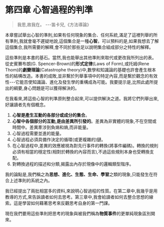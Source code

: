 # 第四章 心智過程的判準

> 我思,故我在。
> ---笛卡兒,《方法導論》

本章嘗試舉出心智的準則,如果有任何現象的集合、任何系統,滿足了這裡列舉的所有準則,我就會毫不遲疑地說,這個集合是一種**心智**。可以預料的是,如果我想去了解這個集合,我所需要的解釋,會不同於那些足以說明集合組成部分之特性的解釋。

這些準則是本書的基石。當然,我也能舉出其他準則來取代或更改我所列出的表。從史賓賽布朗(G. Spencer-Brown)的**形式定律**(Laws of Form),或托姆(Rene Thom)的**劇變理論**(Catastrophe theory)中,數學和知識論的基礎也許會產生根本性的結構改造。本書的成敗,並非繫於列舉事項中的特定內容,而是繫於觀念的有效性---它能否使知識論、進化及發生學的重構成為可能。我要提示是,比照此處所提出的綱要,身心問題是可以獲得解決的。

在我看來,將這些心智的判準原則整合起來,可以提供解決之道。我將它們列舉出來,好讓讀者先有個概念。

1. **心智是產生互動的各部分或成分的集合**。
2. **心智中各個部分的互動,是由差異所引發的**。差異為非實體的現象,不在空間或時間中。差異牽涉到負熵和熵,而非能量。
3. 心智過程需要並進的能量。
4. 心智過程必須具備作決定的循環(或更複雜的)鏈。
5. 在心智過程中,差異的效應被視為對先行事件的轉換(將事件編碼)。轉換的規則必須有相當的穩定性(相對於轉換的內容而言),不過這些規則本身也受轉換支配。
6. 對轉換過程的描述和分類,揭露出內存於現像中的邏輯類型階序。

我的論點是,我們稱之為**思想、進化、生態、生命、學習**之類的現象,只能發生在符合上述準則的系統之內。

我已經提出了兩批相當多的資料,來說明心智過程的性質。在第二章中,我幾乎是用教導的方式,來告訴讀者如何去思考。第三章中,我會給讀者如何去整合思想的線索。這是學習如何藉著思考來反觀思考自身的第一門課。

現在我們要用這些準則把思考的現象與被我們稱為**物質事件**的更單純現象區別開來。